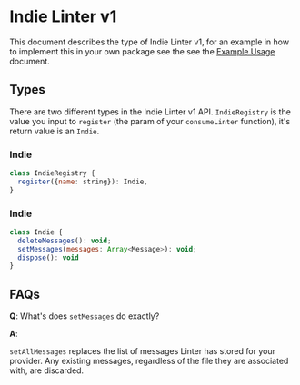# Indie Linter v1

This document describes the type of Indie Linter v1, for an example in how to
implement this in your own package see the see the
[Example Usage](../examples/indie-linter-v1.md) document.

## Types

There are two different types in the Indie Linter v1 API. `IndieRegistry`
is the value you input to `register` (the param of your `consumeLinter`
function), it's return value is an `Indie`.

### Indie

```js
class IndieRegistry {
  register({name: string}): Indie,
}
```

### Indie

```js
class Indie {
  deleteMessages(): void;
  setMessages(messages: Array<Message>): void;
  dispose(): void
}
```

## FAQs

**Q**: What's does `setMessages` do exactly?

**A**:

`setAllMessages` replaces the list of messages Linter has stored for your
provider. Any existing messages, regardless of the file they are associated
with, are discarded.
